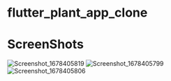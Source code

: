 # flutter_plant_app_clone

# ScreenShots



![Screenshot_1678405819](https://user-images.githubusercontent.com/120574274/224188573-b071fb96-cffa-4734-ac90-a361f73a1487.png)
![Screenshot_1678405799](https://user-images.githubusercontent.com/120574274/224188582-f6d2c0d4-86e1-4b12-950e-c08592cc262b.png)
![Screenshot_1678405806](https://user-images.githubusercontent.com/120574274/224188588-a4e57733-d12e-4a80-9070-122e86a79c74.png)
